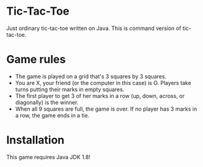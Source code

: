 # Tic-Tac-Toe
 Just ordinary tic-tac-toe written on Java. This is command version of tic-tac-toe.
 
# Game rules
 - The game is played on a grid that's 3 squares by 3 squares.
 - You are X, your friend (or the computer in this case) is O. Players take turns putting their marks in empty squares.
 - The first player to get 3 of her marks in a row (up, down, across, or diagonally) is the winner.
 - When all 9 squares are full, the game is over. If no player has 3 marks in a row, the game ends in a tie.
 
# Installation
This game requires Java JDK 1.8!<br>
